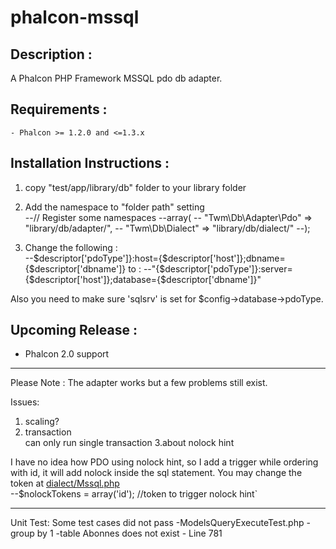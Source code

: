 phalcon-mssql
=============

## Description :

A Phalcon PHP Framework MSSQL pdo db adapter.

## Requirements :
    - Phalcon >= 1.2.0 and <=1.3.x

## Installation Instructions :
1. copy "test/app/library/db" folder to your library folder  

2. Add the namespace to "folder path" setting  
    --// Register some namespaces
    --array(
    --	"Twm\Db\Adapter\Pdo" => "library/db/adapter/",
    --	"Twm\Db\Dialect"     => "library/db/dialect/"
    --);

3. Change the following :  
    --$descriptor['pdoType']}:host={$descriptor['host']};dbname={$descriptor['dbname']}
to :
    --"{$descriptor['pdoType']}:server={$descriptor['host']};database={$descriptor['dbname']}"

Also you need to make sure 'sqlsrv' is set for $config->database->pdoType. 

## Upcoming Release :
- Phalcon 2.0 support

---

Please Note :
The adapter works but a few problems still exist.

Issues:
1. scaling?  
2. transaction  
can only run single transaction
3.about nolock hint  

I have no idea how PDO using nolock hint, so I add a trigger while ordering with id, it will add nolock inside the sql statement. You may change the token at [dialect/Mssql.php](https://github.com/fishjerky/phalcon-mssql/blob/master/test/app/library/db/dialect/Mssql.php#L273)	
--$nolockTokens = array('id');   //token to trigger nolock hint`

---
Unit Test:
Some test cases did not pass
-ModelsQueryExecuteTest.php
  -group by 1
  -table Abonnes does not exist - Line 781

